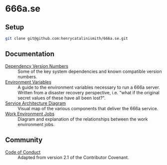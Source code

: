 # 666a.se

## Setup

```bash
git clone git@github.com:henrycatalinismith/666a.se.git
```

## Documentation

<dl>

  <dt>
    <a href="https://github.com/henrycatalinismith/666a.se/blob/main/docs/dependency-version-numbers.md">
      Dependency Version Numbers
    </a>
  </dt>
  <dd>
    Some of the key system dependencies and known compatible version numbers.
  </dd>
  
  <dt>
    <a href="https://github.com/henrycatalinismith/666a.se/blob/main/docs/environment-variables.md">
      Environment Variables
    </a>
  </dt>
  <dd>
    A guide to the environment variables necessary to run a 666a server. Written from a disaster recovery perspective, i.e. “what if the original secret values of these have all been lost?".
  </dd>

  <dt>
    <a href="https://github.com/henrycatalinismith/666a.se/blob/main/docs/service-architecture-diagram.md">
      Service Architecture Diagram
    </a>
  </dt>
  <dd>
    Visual map of the various components that deliver the 666a service.
  </dd>

  <dt>
    <a href="https://github.com/henrycatalinismith/666a.se/blob/main/docs/work-environment-jobs.md">
      Work Environment Jobs
    </a>
  </dt>
  <dd>
    Diagram and explanation of the relationships between the work environment jobs.
  </dd>

</dl>


## Community

<dl>

  <dt>
    <a href="https://github.com/henrycatalinismith/666a.se/blob/main/code_of_conduct.md">
      Code of Conduct
    </a>
  </dt>
  <dd>
    Adapted from version 2.1 of the Contributor Covenant.
  </dd>

</dl>
